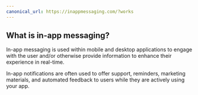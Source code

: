 ```yaml
---
canonical_url: https://inappmessaging.com/?works
---
```


## What is in-app messaging?

In-app messaging is used within mobile and desktop applications to engage with the user and/or otherwise provide information to enhance their experience in real-time.

In-app notifications are often used to offer support, reminders, marketing materials, and automated feedback to users while they are actively using your app.
